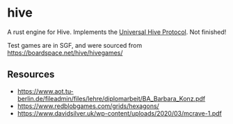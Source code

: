 hive
====

A rust engine for Hive. Implements the [Universal Hive
Protocol](https://github.com/jonthysell/Mzinga/wiki/UniversalHiveProtocol). Not
finished!

Test games are in SGF, and were sourced from
https://boardspace.net/hive/hivegames/

Resources
---------
* https://www.aot.tu-berlin.de/fileadmin/files/lehre/diplomarbeit/BA_Barbara_Konz.pdf
* https://www.redblobgames.com/grids/hexagons/
* https://www.davidsilver.uk/wp-content/uploads/2020/03/mcrave-1.pdf
